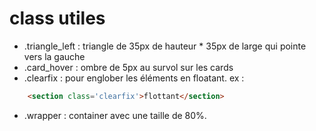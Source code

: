 class utiles
===

- .triangle_left : triangle de 35px de hauteur * 35px de large qui pointe vers la gauche
- .card_hover : ombre de 5px au survol sur les cards
- .clearfix : pour englober les éléments en floatant. ex :
```html
    <section class='clearfix'>flottant</section>
```
- .wrapper : container avec une taille de 80%.